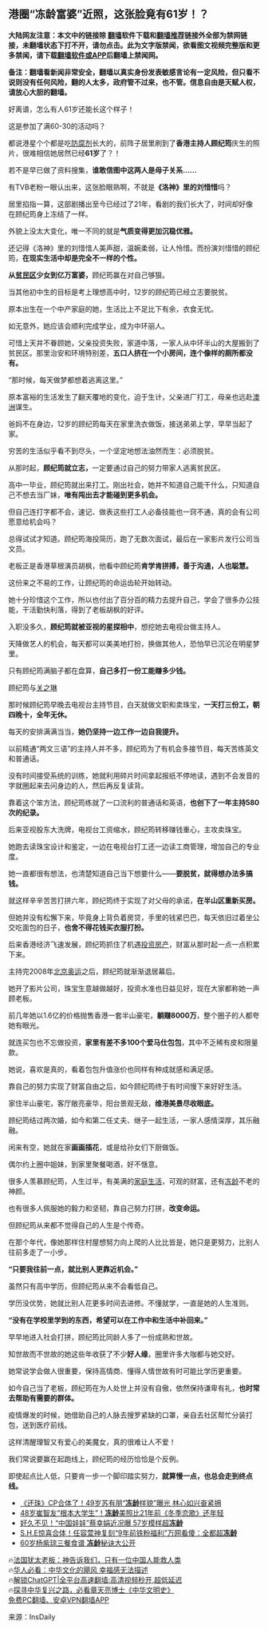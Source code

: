  <!-- 面包屑导航 --> <h2>港圈“冻龄富婆”近照，这张脸竟有61岁！？</h2> <p class="notice"><b>大陆网友注意：本文中的链接除 <a href="https://github.com/bannedbook/fanqiang" >翻墙</a>软件下载和<a href="https://github.com/killgcd/justmysocks/blob/master/README.md">翻墙推荐</a>链接外全部为禁网链接，未翻墙状态下打不开，请勿点击。此为文字版禁闻，欲看图文视频完整版和更多禁闻，请下载<a href="https://github.com/bannedbook/fanqiang">翻墙软件或APP</a>后翻墙上禁闻网。</p><p>备注：翻墙看新闻非常安全，翻墙以真实身份发表敏感言论有一定风险，但只看不说则没有任何风险，翻的人太多，政府管不过来，也不管。信息自由是天赋人权，请放心大胆的翻墙。</b></p>  <div class="entry"> <p>好离谱，怎么有人61岁还能长这个样子！</p> <p>这是参加了满60-30的活动吗？</p> <p>都说港星个个都是吃<a href="https://www.bannedbook.org/bnews/tag/%E9%98%B2%E8%85%90%E5%89%82/" class="st_tag internal_tag" rel="tag" title="标签 防腐剂 下的日志">防腐剂</a>长大的，前阵子居里刷到了<strong>香港主持人顾纪筠</strong>庆生的照片，很难相信她居然已经<strong>61岁</strong>了？！</p> <p>若不是早已做了资料搜集，<strong>谁敢信图中这两人是母子关系&#8230;&#8230;</strong></p> <p>有TVB老粉一眼认出来，这张脸眼熟啊，不就是<strong>《洛神》里的刘惜惜</strong>吗？</p> <p>居里掐指一算，这部剧播出至今已经过了21年，看剧的我们长大了，时间却好像在顾纪筠身上冻结了一样。</p> <p>外貌上没太大变化，唯一不同的就是<strong>气质变得更加沉稳优雅。</strong></p> <p>还记得《洛神》里的刘惜惜人美声甜，温婉柔弱，让人怜惜。而扮演刘惜惜的顾纪筠，<strong>在现实生活中却是完全不一样的个性。</strong></p> <p><strong>从<a href="https://www.bannedbook.org/bnews/tag/%E8%B4%AB%E6%B0%91%E5%8C%BA/" class="st_tag internal_tag" rel="tag" title="标签 贫民区 下的日志">贫民区</a>少女到亿万富婆，</strong>顾纪筠赢在对自己够狠。</p> <p>当其他初中生的目标是考上理想高中时，12岁的顾纪筠已经立志要脱贫。</p> <p>原本出生在一个中产家庭的她，生活比上不足比下有余，衣食无忧。</p> <p>如无意外，她应该会顺利完成学业，成为中环丽人。</p> <p>可惜上天并不眷顾她，父亲投资失败，家道中落，一家人从中环半山的大屋搬到了贫民区。那里治安和环境特别差，<strong>五口人挤在一个小房间，连个像样的厕所都没有。</strong></p> <p>“那时候，每天做梦都想着逃离这里。”</p> <p>原本富裕的生活发生了翻天覆地的变化，迫于生计，父亲进厂打工，母亲也远赴<a href="https://www.bannedbook.org/bnews/tag/%e6%be%b3%e6%b4%b2/" class="st_tag internal_tag" rel="tag" title="标签 澳洲 下的日志">澳洲</a>谋生。</p> <p>爸妈不在身边，12岁的顾纪筠每天在家里洗衣做饭，接送弟弟上学，早早当起了家。</p> <p>穷苦的生活似乎看不到尽头，一个坚定地想法油然而生：必须脱贫。</p> <p>从那时起，<strong>顾纪筠就立志，</strong>一定要通过自己的努力带家人逃离贫民区。</p> <p>高中一毕业，顾纪筠就出来打工。刚出社会，她并不知道自己能干什么，只知道自己不想去当厂妹，<strong>唯有闯出去才能碰到更多机会。</strong></p> <p>但自己连打字都不会，速记、做表这些打工人必备技能也一窍不通，真的会有公司愿意给机会吗？</p> <p>总得试试才知道。顾纪筠海投简历，跑了无数次面试，最后在一家影片发行公司当文员。</p> <p>老板正是香港草根演员胡枫，他看中顾纪筠<strong>肯学肯拼搏，善于沟通，人也聪慧。</strong></p> <p>这份来之不易的工作，让顾纪筠的命运齿轮开始转动。</p> <p>她十分珍惜这个工作，所以也付出了百分百的精力去提升自己，学会了很多办公技能，干活勤快利落，得到了老板胡枫的好评。</p> <p>入职没多久，<strong>顾纪筠就被亚视的星探相中</strong>，想挖她去电视台做主持人。</p> <p>天降做艺人的机会，每天都可以美美地打扮，换做其他人，恐怕早已沉沦在明星梦里。</p> <p>只有顾纪筠满脑子都在盘算，<strong>自己多打一份工能赚多少钱。</strong></p> <p>顾纪筠与<a href="https://www.bannedbook.org/bnews/tag/%e5%85%b3%e4%b9%8b%e7%90%b3/" class="st_tag internal_tag" rel="tag" title="标签 关之琳 下的日志">关之琳</a></p> <p>那时候顾纪筠早晚去电视台主持节目，白天就做文职和卖珠宝，<strong>一天打三份工，朝四晚十，全年无休。</strong></p> <p>每天的安排满满当当，<strong>她仍坚持一边工作一边自我提升。</strong></p> <p>以前精通“两文三语”的主持人并不多，顾纪筠为了有机会多接节目，每天苦练英文和普通话。</p> <p>没有时间接受系统的训练，她就利用碎片时间拿起报纸不停地读，遇到不会发音的字就圈起来去问身边的人，然后再反复读背。</p>  <p>靠着这个笨方法，顾纪筠练就了一口流利的普通话和英语，<strong>也创下了一年主持580次的纪录。</strong></p> <p>后来亚视股东大洗牌，电视台工资缩水，顾纪筠转移赚钱重心，主攻卖珠宝。</p> <p>她跑去读珠宝设计和鉴定，一边在电视台打工还一边读工商管理，增加自己的专业度。</p> <p>她一直都很有想法，也清楚知道自己当下想要什么——<strong>要脱贫，就得想办法多搞钱。</strong></p> <p>就这样辛辛苦苦打拼六年，顾纪筠终于实现了对父母的承诺，<strong>在半山区重新买房。</strong></p> <p>但她并没有松懈下来，毕竟身上背负着房贷，手里的钱紧巴巴，每天依旧过着坐公交吃面包的日子，<strong>也舍不得花钱买衣服打扮。</strong></p> <p>后来香港经济飞速发展，顾纪筠抓住了机遇<a href="https://www.bannedbook.org/bnews/tag/%E6%8A%95%E8%B5%84%E6%88%BF%E4%BA%A7/" class="st_tag internal_tag" rel="tag" title="标签 投资房产 下的日志">投资房产</a>，财富从那时起一点一点积累下来。</p> <p>主持完2008年<a href="https://www.bannedbook.org/bnews/tag/%E5%8C%97%E4%BA%AC%E5%A5%A5%E8%BF%90/" class="st_tag internal_tag" rel="tag" title="标签 北京奥运 下的日志">北京奥运</a>之后，顾纪筠就渐渐退居幕后。</p> <p>她开了影片公司，珠宝生意越做越好，投资水准也日益见好，现在大家都称她一声顾老板。</p> <p>前几年她以1.6亿的价格抛售香港一套半山豪宅，<strong>躺赚8000万</strong>，整个圈子的人都夸她有眼光。</p> <p>就连买包也不忘做投资，<strong>家里</strong><strong>有差不多100个爱马仕包包</strong>，其中不乏稀有皮和限量款。</p> <p>她说，喜欢是真的，看着包包升值涨价也同样有种成就感和满足感。</p> <p>靠自己的努力实现了财富自由之后，如今顾纪筠终于有时间慢下来好好生活。</p> <p>家住半山豪宅，客厅敞亮豪华，阳台景观无敌，<strong>维港美景尽收眼底。</strong></p> <p>顾纪筠结过两次婚，如今和第二任丈夫、继子一起生活，一家人感情深厚，其乐融融。</p> <p>闲来有空，她就在家<strong>画画插花</strong>，或是给孙女们下厨做饭。</p>  <p>偶尔约上圈中姐妹，到家里聚餐喝酒，好不惬意。</p> <p>很多人羡慕顾纪筠，人生过半，有美满的<a href="https://www.bannedbook.org/bnews/tag/%E5%AE%B6%E5%BA%AD%E7%94%9F%E6%B4%BB/" class="st_tag internal_tag" rel="tag" title="标签 家庭生活 下的日志">家庭生活</a>，可观的财富，还有<a href="https://www.bannedbook.org/bnews/tag/%E5%86%BB%E9%BE%84/" class="st_tag internal_tag" rel="tag" title="标签 冻龄 下的日志">冻龄</a>不老的神颜。</p> <p>也有很多人佩服她的毅力和坚韧，靠自己努力打拼，<strong>改变命运。</strong></p> <p>但顾纪筠从来都不觉得自己的人生是个传奇。</p> <p>在那个年代，像她那样住村屋想努力向上爬的人比比皆是，她只是更努力，比别人往前多走了一小步。</p> <p><strong>“只要我往前一点，就比别人更靠近机会。”</strong></p> <p>虽然只有高中学历，但顾纪筠从来不会看低自己。</p> <p>学历没优势，她就比别人花更多时间去进修。不懂就学，一直是她的人生准则。</p> <p><strong>“没有在学校里学到的东西，希望可以在工作中和生活中补回来。”</strong></p> <p>早早地进入社会打拼，顾纪筠比同龄人多了一份成熟和世故。</p> <p>知世故而不世故的她这些年收获了不少<strong>好人缘</strong>，圈里许多大咖都与她交好。</p> <p>她常说学会做人很重要，保持高情商、懂得人情世故有时可能比学历更重要。</p> <p>如今自己当了老板，顾纪筠在为人处世上并没有自傲，依然保持谦卑有礼，<strong>也时常去帮助有需要的群体。</strong></p> <p>疫情爆发的时候，她借助自己的人脉去搜罗紧缺的口罩，亲自去社区帮忙分装打包，送到医疗前线。</p> <p>这样清醒理智又有爱心的美魔女，真的很难让人不爱！</p> <p>我们常说要赢在起跑线上，顾纪筠的经历恰恰是个反例。</p>  <p>即使起点比人低，只要肯一步一个脚印踏实努力，<strong>就算慢一点，也总会走到终点线。</strong></p> <!--<div id="taboola-mid-1"></div>--><ul class='op-related-articles' title='相关阅读'> <li><a href='https://www.bannedbook.org/bnews/yule/20230911/1932002.html' target='_blank'>《还珠》CP合体了！49岁苏有朋“<b>冻龄</b>样貌”曝光 林心如兴奋紧拥</a></li> <li><a href='https://www.bannedbook.org/bnews/yule/20230824/1924473.html' target='_blank'>48岁崔智友“根本大学生”！<b>冻龄</b>美照比21年前《冬季恋歌》还年轻</a></li> <li><a href='https://www.bannedbook.org/bnews/yule/20230814/1919876.html' target='_blank'>好久不见！“中国娃娃”蔡幸娟近况曝 57岁模样超<b>冻龄</b></a></li> <li><a href='https://www.bannedbook.org/bnews/yule/20230813/1919619.html' target='_blank'>S.H.E惊喜合体！任容萱神复刻“9年前铁粉福利”万网看傻：全都超<b>冻龄</b></a></li> <li><a href='https://www.bannedbook.org/bnews/yule/20230806/1916557.html' target='_blank'>60岁杨紫琼三餐食谱 <b>冻龄</b>秘诀大公开</a></li> </ul> <p class="texttj"> 🔥<a href="https://www.bannedbook.org/bnews/ssgc/20230219/1850782.html" target="_blank">法国犹太老板：神告诉我们，只有一位中国人能救人类</a><br/> 🔥<a href="https://www.bannedbook.org/bnews/comments/20220220/1694796.html" target="_blank">华人必看：中华文化的飓风 幸福感无法描述</a><br/> 🔥<a href="https://github.com/bannedbook/fanqiang/wiki/V2ray%E6%9C%BA%E5%9C%BA" target="_blank">解锁ChatGPT|全平台高速翻墙:高清视频秒开,超低延迟</a><br/> 🔥<a href="https://www.bannedbook.org/bnews/comments/20220808/1768773.html" target="_blank">探寻中华复兴之路，必看章天亮博士《中华文明史》</a><br/> <a href="https://github.com/bannedbook/fanqiang/wiki/%E7%A6%81%E9%97%BB%E7%BD%91%E5%AE%89%E5%8D%93%E7%BF%BB%E5%A2%99%E6%96%B0%E9%97%BBAPP" target="_blank">免费PC翻墙、安卓VPN翻墙APP</a><br/> </p><p class="src-info">来源：InsDaily </p><a name='sharetosocial'></a> <div style="margin-bottom:5px;padding-bottom:5px;clear:both"> <div id="archive-pix-1" class="banner-ads"> <!-- AuctionX Display platform tag START --> <div id="27602x728x90x621x_ADSLOT1" clicktrack="%%CLICK_URL_ESC%%"></div>  <!-- AuctionX Display platform tag END --> </div> <div id="archive-pix-2" class="banner-ads"> <!-- AuctionX Display platform tag START --> <div id="27556x300x250x621x_ADSLOT1" clicktrack="%%CLICK_URL_ESC%%" style="margin:0 auto;text-align:center"></div>  <!-- AuctionX Display platform tag END --> </div> </div>  <div id="archive-pix-1" class="banner-ads"> <!-- AuctionX Display platform tag START --> <div id="27603x728x90x621x_ADSLOT1" clicktrack="%%CLICK_URL_ESC%%"></div>  <!-- AuctionX Display platform tag END --> </div> </div><!--END ENTRY--> 